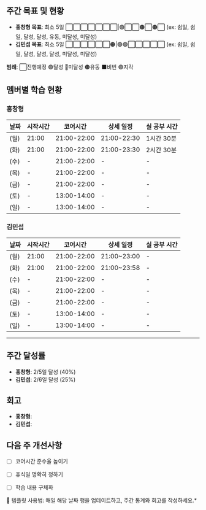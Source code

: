 ## 주간 목표 및 현황
- **홍창형 목표**: 최소 5일 ⬜⬜⬜⬜⬜⬜⬜|🟢⬜⬜🟠⬜🟠⬜ (ex: 쉼일, 쉼일, 달성, 달성, 유동, 미달성, 미달성)
- **김민섭 목표**: 최소 5일 ⬜⬜⬜⬜⬜⬜🟠|🟢🟢⬜⬜⬜⬜⬜ (ex: 쉼일, 쉼일, 달성, 달성, 달성, 미달성, 미달성)

**범례**: ⬜진행예정 🟢달성 🔴미달성 🟠유동 ⬛️비번 🟣지각 

## 멤버별 학습 현황


### 홍창형
| 날짜 | 시작시간 | 코어시간 | 상세 일정 |실 공부 시간
|------|----------|----------|-----------|-----------|
|  (월) | 21:00 | 21:00-22:00 | 21:00-22:30 | 1시간 30분 |
|  (화) | 21:00 | 21:00-22:00 | 21:00-23:30 | 2시간 30분 |
|  (수) | - | 21:00-22:00 | - | - |
|  (목) | - | 21:00-22:00 | - | - |
|  (금) | - | 21:00-22:00 | - | - |
|  (토) | - | 13:00-14:00 | - | - |
|  (일) | - | 13:00-14:00 | - | - |

### 김민섭
| 날짜 | 시작시간 | 코어시간 | 상세 일정 |실 공부 시간
|------|----------|----------|-----------|-----------|
|  (월) | 21:00 | 21:00-22:00 | 21:00~23:00 | - |
|  (화) | 21:00 | 21:00-22:00 | 21:00~23:58 | - |
|  (수) | - | 21:00-22:00 | - | - |
|  (목) | - | 21:00-22:00 | - | - |
|  (금) | - | 21:00-22:00 | - | - |
|  (토) | - | 13:00-14:00 | - | - |
|  (일) | - | 13:00-14:00 | - | - |

---

## 주간 달성률
- **홍창형**: 2/5일 달성 (40%)
- **김민섭**: 2/6일 달성 (25%)

## 회고
- **홍창형**:
- **김민섭**:

## 다음 주 개선사항
- [ ] 코어시간 준수율 높이기
- [ ] 휴식일 명확히 정하기
- [ ] 학습 내용 구체화


📝 템플릿 사용법: 매일 해당 날짜 행을 업데이트하고, 주간 통계와 회고를 작성하세요.*

